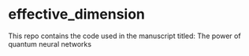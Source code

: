 # effective_dimension
This repo contains the code used in the manuscript titled: The power of quantum neural networks
